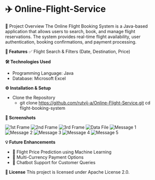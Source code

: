 # ✈️ Online-Flight-Service
 📌 Project Overview
The Online Flight Booking System is a Java-based application that allows users to search, book, and manage flight reservations. The system provides real-time flight availability, user authentication, booking confirmations, and payment processing.

**🎯 Features**
  ✅ Flight Search & Filters (Date, Destination, Price)

**🛠️ Technologies Used**
- Programming Language: Java
- Database: Microsoft Excel

**⚙️ Installation & Setup**
  - Clone the Repository
      - git clone https://github.com/rutvij-a/Online-Flight-Service.git cd flight-booking-system

**📸 Screenshots**

 ![1st Frame](https://github.com/user-attachments/assets/729c55d0-5de0-445b-ba46-9ad2a78421ae)
 ![2nd Frame](https://github.com/user-attachments/assets/c3f2ba7a-2162-427f-b4c5-f57c67e713b7)
 ![3rd Frame](https://github.com/user-attachments/assets/68c2f44a-82ac-4f2b-978c-a5d9923c8812)
 ![Data File](https://github.com/user-attachments/assets/0cd9643c-f103-497a-990e-7c1786f000e1)
 ![Message 1](https://github.com/user-attachments/assets/6685add3-9c55-43fa-bb9e-6f0956f91fef)
 ![Message 2](https://github.com/user-attachments/assets/af16ee6f-9867-427d-b5a5-6cabc843c75a)
 ![Message 3](https://github.com/user-attachments/assets/fa7e4b60-95e9-492a-bbc6-4f4e339f3b7c)
 ![Message 4](https://github.com/user-attachments/assets/29c400ed-0441-487b-8e86-f198e62ba0ed)
 ![Message 5](https://github.com/user-attachments/assets/5d959016-a6b2-4e5c-b4d3-a71329f71111)

**💡 Future Enhancements**
 - 🔹 Flight Price Prediction using Machine Learning
 - 🔹 Multi-Currency Payment Options
 - 🔹 Chatbot Support for Customer Queries


**📜 License**
This project is licensed under Apache License 2.0.
